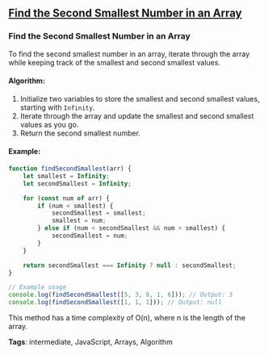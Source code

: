 ## [Find the Second Smallest Number in an Array](#find-the-second-smallest-number-in-an-array)

### Find the Second Smallest Number in an Array

To find the second smallest number in an array, iterate through the array while keeping track of the smallest and second smallest values.

#### Algorithm:
1. Initialize two variables to store the smallest and second smallest values, starting with `Infinity`.
2. Iterate through the array and update the smallest and second smallest values as you go.
3. Return the second smallest number.

#### Example:
```javascript
function findSecondSmallest(arr) {
    let smallest = Infinity;
    let secondSmallest = Infinity;

    for (const num of arr) {
        if (num < smallest) {
            secondSmallest = smallest;
            smallest = num;
        } else if (num < secondSmallest && num > smallest) {
            secondSmallest = num;
        }
    }

    return secondSmallest === Infinity ? null : secondSmallest;
}

// Example usage
console.log(findSecondSmallest([5, 3, 8, 1, 6])); // Output: 3
console.log(findSecondSmallest([1, 1, 1])); // Output: null
```

This method has a time complexity of O(n), where n is the length of the array.

**Tags**: intermediate, JavaScript, Arrays, Algorithm


